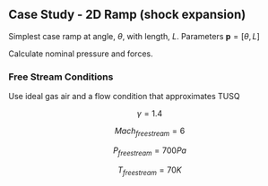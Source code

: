 ## Case Study - 2D Ramp (shock expansion)

Simplest case ramp at angle, $\theta$, with length, $L$.
Parameters $\mathbf{p} = [\theta, \, L]$

Calculate nominal pressure and forces.




### Free Stream Conditions

Use ideal gas air and a flow condition that approximates TUSQ

$$\gamma = 1.4$$

$$ Mach_{freestream} = 6$$

$$ P_{freestream} = 700 Pa$$

$$ T_{freestream} = 70 K$$



